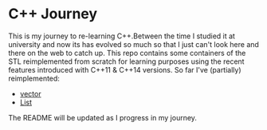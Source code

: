 # C++ Journey
This is my journey to re-learning C++.Between the time I studied it at university and now its has evolved so much so that I just can't look here and there on the web to catch up. This repo contains some containers of the STL reimplemented from scratch for learning purposes using the recent features introduced with C++11 & C++14 versions.
So far I've (partially) reimplemented:
* [vector](projects/vector)
* [List](projects/List)

The README will be updated as I progress in my journey. 